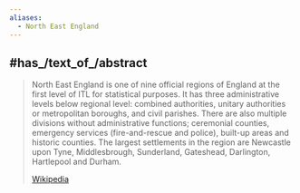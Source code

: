 ```yaml
---
aliases:
  - North East England
---
```


## #has_/text_of_/abstract 


> North East England is one of nine official regions of England at the first level of ITL for statistical purposes. It has three administrative levels below regional level: combined authorities, unitary authorities or metropolitan boroughs, and civil parishes. There are also multiple divisions without administrative functions; ceremonial counties, emergency services (fire-and-rescue and police), built-up areas and historic counties. The largest settlements in the region are Newcastle upon Tyne, Middlesbrough, Sunderland, Gateshead, Darlington, Hartlepool and Durham.
>
> [Wikipedia](https://en.wikipedia.org/wiki/North%20East%20England)
